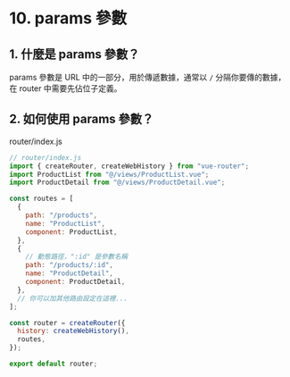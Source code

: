 # 10. params 參數

## 1. 什麼是 params 參數？

params 參數是 URL 中的一部分，用於傳遞數據，通常以 `/` 分隔你要傳的數據，在 router 中需要先佔位子定義。

## 2. 如何使用 params 參數？

router/index.js

```js
// router/index.js
import { createRouter, createWebHistory } from "vue-router";
import ProductList from "@/views/ProductList.vue";
import ProductDetail from "@/views/ProductDetail.vue";

const routes = [
  {
    path: "/products",
    name: "ProductList",
    component: ProductList,
  },
  {
    // 動態路徑，":id" 是參數名稱
    path: "/products/:id",
    name: "ProductDetail",
    component: ProductDetail,
  },
  // 你可以加其他路由設定在這裡...
];

const router = createRouter({
  history: createWebHistory(),
  routes,
});

export default router;
```

